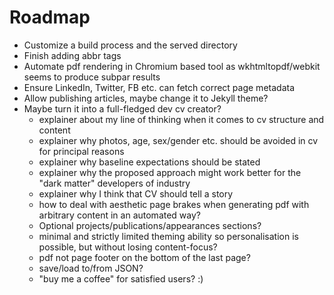 # Roadmap

* Customize a build process and the served directory
* Finish adding abbr tags
* Automate pdf rendering in Chromium based tool as wkhtmltopdf/webkit seems to produce subpar results
* Ensure LinkedIn, Twitter, FB etc. can fetch correct page metadata
* Allow publishing articles, maybe change it to Jekyll theme?
* Maybe turn it into a full-fledged dev cv creator?
  * explainer about my line of thinking when it comes to cv structure and content
  * explainer why photos, age, sex/gender etc. should be avoided in cv for principal reasons
  * explainer why baseline expectations should be stated
  * explainer why the proposed approach might work better for the "dark matter" developers of industry
  * explainer why I think that CV should tell a story
  * how to deal with aesthetic page brakes when generating pdf with arbitrary content in an automated way?
  * Optional projects/publications/appearances sections?
  * minimal and strictly limited theming ability so personalisation is possible, but without losing content-focus?
  * pdf not page footer on the bottom of the last page?
  * save/load to/from JSON?
  * "buy me a coffee" for satisfied users? :)
